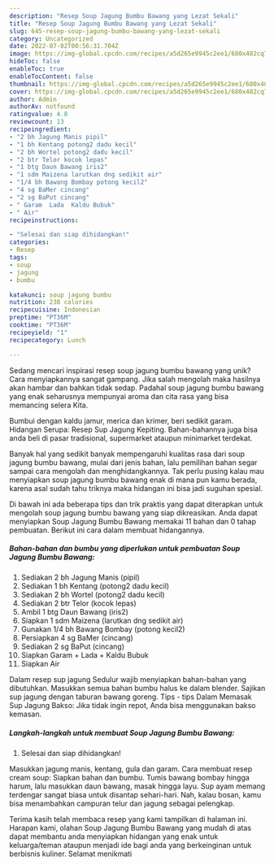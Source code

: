 ```yaml
---
description: "Resep Soup Jagung Bumbu Bawang yang Lezat Sekali"
title: "Resep Soup Jagung Bumbu Bawang yang Lezat Sekali"
slug: 645-resep-soup-jagung-bumbu-bawang-yang-lezat-sekali
category: Uncategorized
date: 2022-07-02T00:56:31.704Z
image: https://img-global.cpcdn.com/recipes/a5d265e9945c2ee1/680x482cq70/soup-jagung-bumbu-bawang-foto-resep-utama.jpg
hideToc: false
enableToc: true
enableTocContent: false
thumbnail: https://img-global.cpcdn.com/recipes/a5d265e9945c2ee1/680x482cq70/soup-jagung-bumbu-bawang-foto-resep-utama.jpg
cover: https://img-global.cpcdn.com/recipes/a5d265e9945c2ee1/680x482cq70/soup-jagung-bumbu-bawang-foto-resep-utama.jpg
author: Admin
authorAv: notfound
ratingvalue: 4.8
reviewcount: 13
recipeingredient:
- "2 bh Jagung Manis pipil"
- "1 bh Kentang potong2 dadu kecil"
- "2 bh Wortel potong2 dadu kecil"
- "2 btr Telor kocok lepas"
- "1 btg Daun Bawang iris2"
- "1 sdm Maizena larutkan dng sedikit air"
- "1/4 bh Bawang Bombay potong kecil2"
- "4 sg BaMer cincang"
- "2 sg BaPut cincang"
- " Garam  Lada  Kaldu Bubuk"
- " Air"
recipeinstructions:

- "Selesai dan siap dihidangkan!"
categories:
- Resep
tags:
- soup
- jagung
- bumbu

katakunci: soup jagung bumbu 
nutrition: 238 calories
recipecuisine: Indonesian
preptime: "PT36M"
cooktime: "PT36M"
recipeyield: "1"
recipecategory: Lunch

---
```





Sedang mencari inspirasi resep soup jagung bumbu bawang yang unik? Cara menyiapkannya sangat gampang. Jika salah mengolah maka hasilnya akan hambar dan bahkan tidak sedap. Padahal soup jagung bumbu bawang yang enak seharusnya mempunyai aroma dan cita rasa yang bisa memancing selera Kita.





Bumbui dengan kaldu jamur, merica dan krimer, beri sedikit garam. Hidangan Serupa: Resep Sup Jagung Kepiting. Bahan-bahannya juga bisa anda beli di pasar tradisional, supermarket ataupun minimarket terdekat.

Banyak hal yang sedikit banyak mempengaruhi kualitas rasa dari soup jagung bumbu bawang, mulai dari jenis bahan, lalu pemilihan bahan segar sampai cara mengolah dan menghidangkannya. Tak perlu pusing kalau mau menyiapkan soup jagung bumbu bawang enak di mana pun kamu berada, karena asal sudah tahu triknya maka hidangan ini bisa jadi suguhan spesial.






Di bawah ini ada beberapa tips dan trik praktis yang dapat diterapkan untuk mengolah soup jagung bumbu bawang yang siap dikreasikan. Anda dapat menyiapkan Soup Jagung Bumbu Bawang memakai 11 bahan dan 0 tahap pembuatan. Berikut ini cara dalam membuat hidangannya.

<!--inarticleads1-->

##### Bahan-bahan dan bumbu yang diperlukan untuk pembuatan Soup Jagung Bumbu Bawang:

1. Sediakan 2 bh Jagung Manis (pipil)
1. Sediakan 1 bh Kentang (potong2 dadu kecil)
1. Sediakan 2 bh Wortel (potong2 dadu kecil)
1. Sediakan 2 btr Telor (kocok lepas)
1. Ambil 1 btg Daun Bawang (iris2)
1. Siapkan 1 sdm Maizena (larutkan dng sedikit air)
1. Gunakan 1/4 bh Bawang Bombay (potong kecil2)
1. Persiapkan 4 sg BaMer (cincang)
1. Sediakan 2 sg BaPut (cincang)
1. Siapkan  Garam + Lada + Kaldu Bubuk
1. Siapkan  Air


Dalam resep sup jagung Sedulur wajib menyiapkan bahan-bahan yang dibutuhkan. Masukkan semua bahan bumbu halus ke dalam blender. Sajikan sup jagung dengan taburan bawang goreng. Tips - tips Dalam Memasak Sup Jagung Bakso: Jika tidak ingin repot, Anda bisa menggunakan bakso kemasan. 

<!--inarticleads2-->

##### Langkah-langkah untuk membuat Soup Jagung Bumbu Bawang:


1. Selesai dan siap dihidangkan!

Masukkan jagung manis, kentang, gula dan garam. Cara membuat resep cream soup: Siapkan bahan dan bumbu. Tumis bawang bombay hingga harum, lalu masukkan daun bawang, masak hingga layu. Sup ayam memang terdengar sangat biasa untuk disantap sehari-hari. Nah, kalau bosan, kamu bisa menambahkan campuran telur dan jagung sebagai pelengkap. 

Terima kasih telah membaca resep yang kami tampilkan di halaman ini. Harapan kami, olahan Soup Jagung Bumbu Bawang yang mudah di atas dapat membantu anda menyiapkan hidangan yang enak untuk keluarga/teman ataupun menjadi ide bagi anda yang berkeinginan untuk berbisnis kuliner. Selamat menikmati
